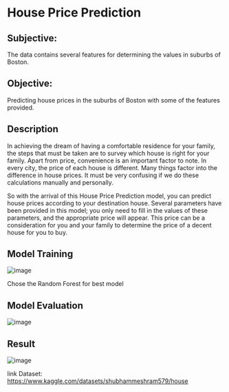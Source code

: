 # **House Price Prediction**

## Subjective:

The data contains several features for determining the values in suburbs of Boston.
    
## Objective:

Predicting house prices in the suburbs of Boston with some of the features provided.


## Description
In achieving the dream of having a comfortable residence for your family, the steps that must be taken are to survey which house is right for your family.
Apart from price, convenience is an important factor to note. In every city, the price of each house is different. Many things factor into the difference in house prices. It must be very confusing if we do these calculations manually and personally.

So with the arrival of this House Price Prediction model, you can predict house prices according to your destination house. Several parameters have been provided in this model; you only need to fill in the values of these parameters, and the appropriate price will appear.
This price can be a consideration for you and your family to determine the price of a decent house for you to buy.

## Model Training

![image](https://github.com/AfifAlvan/House_Price_Prediction/assets/114891065/31716f4f-d4af-4bc7-a594-9a74ad9dc226)

Chose the Random Forest for best model

## Model Evaluation
![image](https://github.com/AfifAlvan/House_Price_Prediction/assets/114891065/96e86f00-9a73-4eb7-8935-9600bc9c4e6a)

## Result
![image](https://github.com/AfifAlvan/House_Price_Prediction/assets/114891065/42ca212d-018d-4845-8370-c80b9b98b2a6)




link Dataset: https://www.kaggle.com/datasets/shubhammeshram579/house
 
